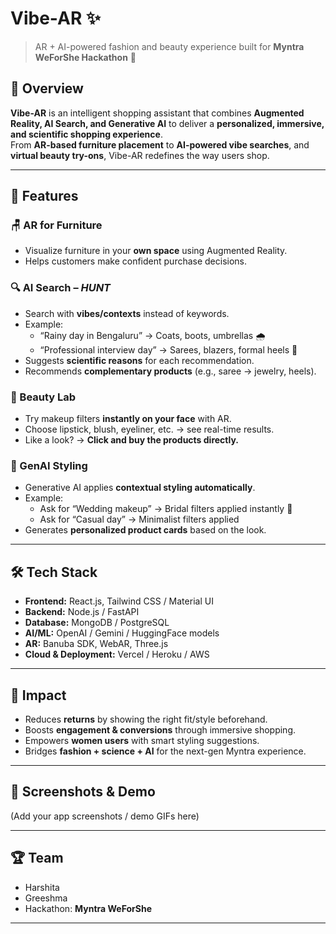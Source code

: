 # Vibe-AR ✨

> AR + AI-powered fashion and beauty experience built for **Myntra WeForShe Hackathon** 🎉

## 🚀 Overview
**Vibe-AR** is an intelligent shopping assistant that combines **Augmented Reality, AI Search, and Generative AI** to deliver a **personalized, immersive, and scientific shopping experience**.  
From **AR-based furniture placement** to **AI-powered vibe searches**, and **virtual beauty try-ons**, Vibe-AR redefines the way users shop.

---

## 🔑 Features

### 🪑 AR for Furniture
- Visualize furniture in your **own space** using Augmented Reality.  
- Helps customers make confident purchase decisions.  

### 🔍 AI Search – *HUNT*
- Search with **vibes/contexts** instead of keywords.  
- Example:
  - “Rainy day in Bengaluru” → Coats, boots, umbrellas 🌧️  
  - “Professional interview day” → Sarees, blazers, formal heels 👠  
- Suggests **scientific reasons** for each recommendation.  
- Recommends **complementary products** (e.g., saree → jewelry, heels).  

### 💄 Beauty Lab
- Try makeup filters **instantly on your face** with AR.  
- Choose lipstick, blush, eyeliner, etc. → see real-time results.  
- Like a look? → **Click and buy the products directly.**  

### 🤖 GenAI Styling
- Generative AI applies **contextual styling automatically**.  
- Example:
  - Ask for “Wedding makeup” → Bridal filters applied instantly 👰  
  - Ask for “Casual day” → Minimalist filters applied  
- Generates **personalized product cards** based on the look.  

---

## 🛠️ Tech Stack
- **Frontend:** React.js, Tailwind CSS / Material UI  
- **Backend:** Node.js / FastAPI  
- **Database:** MongoDB / PostgreSQL  
- **AI/ML:** OpenAI / Gemini / HuggingFace models  
- **AR:** Banuba SDK, WebAR, Three.js  
- **Cloud & Deployment:** Vercel / Heroku / AWS  

---

## 🎯 Impact
- Reduces **returns** by showing the right fit/style beforehand.  
- Boosts **engagement & conversions** through immersive shopping.  
- Empowers **women users** with smart styling suggestions.  
- Bridges **fashion + science + AI** for the next-gen Myntra experience.  

---

## 📸 Screenshots & Demo
(Add your app screenshots / demo GIFs here)

---

## 🏆 Team
- Harshita
- Greeshma 
- Hackathon: **Myntra WeForShe**  

---
